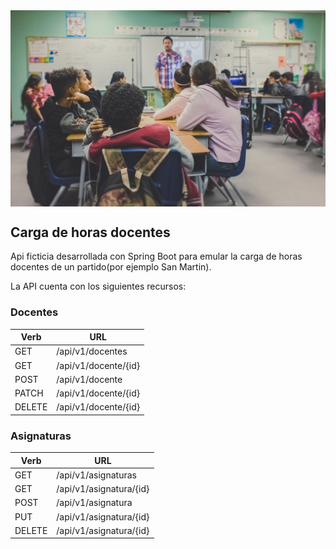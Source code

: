 <img align="center" src='./src/main/resources/static/img/school2.jpg'>

## Carga de horas docentes

Api ficticia desarrollada con Spring Boot para emular la carga de horas docentes de un partido(por ejemplo San Martin).

La API cuenta con los siguientes recursos: 
	
### Docentes
Verb | URL |
|---|---|
| GET 	 | /api/v1/docentes		|
| GET 	 | /api/v1/docente/{id}	|
| POST 	 | /api/v1/docente		|
| PATCH  | /api/v1/docente/{id}	|
| DELETE | /api/v1/docente/{id}	|


### Asignaturas
Verb | URL |
|---|---|
| GET 	 | /api/v1/asignaturas		|
| GET 	 | /api/v1/asignatura/{id}	|
| POST 	 | /api/v1/asignatura		|
| PUT  	 | /api/v1/asignatura/{id}	|
| DELETE | /api/v1/asignatura/{id}	|